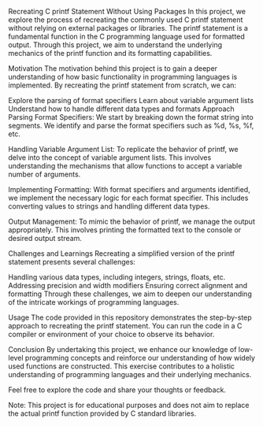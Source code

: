 Recreating C printf Statement Without Using Packages
In this project, we explore the process of recreating the commonly used C printf statement without relying on external packages or libraries. The printf statement is a fundamental function in the C programming language used for formatted output. Through this project, we aim to understand the underlying mechanics of the printf function and its formatting capabilities.

Motivation
The motivation behind this project is to gain a deeper understanding of how basic functionality in programming languages is implemented. By recreating the printf statement from scratch, we can:

Explore the parsing of format specifiers
Learn about variable argument lists
Understand how to handle different data types and formats
Approach
Parsing Format Specifiers: We start by breaking down the format string into segments. We identify and parse the format specifiers such as %d, %s, %f, etc.

Handling Variable Argument List: To replicate the behavior of printf, we delve into the concept of variable argument lists. This involves understanding the mechanisms that allow functions to accept a variable number of arguments.

Implementing Formatting: With format specifiers and arguments identified, we implement the necessary logic for each format specifier. This includes converting values to strings and handling different data types.

Output Management: To mimic the behavior of printf, we manage the output appropriately. This involves printing the formatted text to the console or desired output stream.

Challenges and Learnings
Recreating a simplified version of the printf statement presents several challenges:

Handling various data types, including integers, strings, floats, etc.
Addressing precision and width modifiers
Ensuring correct alignment and formatting
Through these challenges, we aim to deepen our understanding of the intricate workings of programming languages.

Usage
The code provided in this repository demonstrates the step-by-step approach to recreating the printf statement. You can run the code in a C compiler or environment of your choice to observe its behavior.

Conclusion
By undertaking this project, we enhance our knowledge of low-level programming concepts and reinforce our understanding of how widely used functions are constructed. This exercise contributes to a holistic understanding of programming languages and their underlying mechanics.

Feel free to explore the code and share your thoughts or feedback.

Note: This project is for educational purposes and does not aim to replace the actual printf function provided by C standard libraries.

